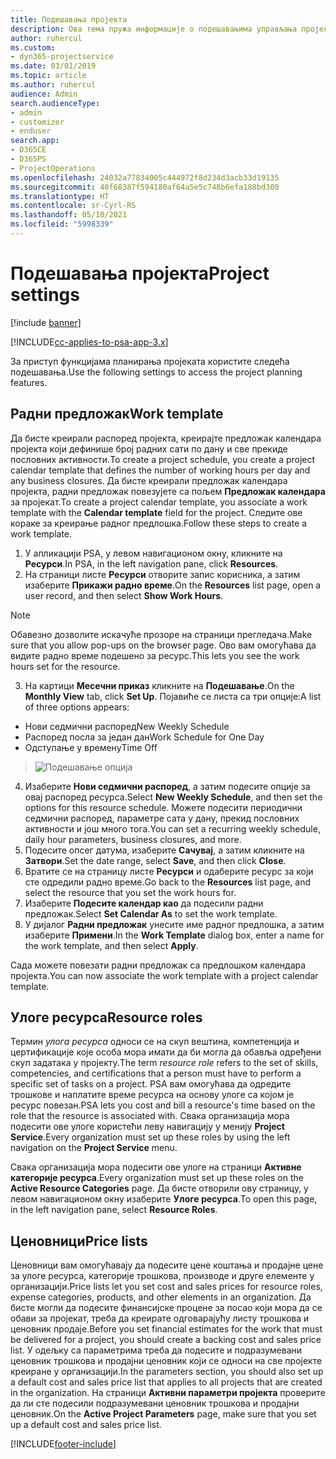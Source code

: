 ```yaml
---
title: Подешавања пројекта
description: Ова тема пружа информације о подешавањима управљања пројектима.
author: ruhercul
ms.custom:
- dyn365-projectservice
ms.date: 03/01/2019
ms.topic: article
ms.author: ruhercul
audience: Admin
search.audienceType:
- admin
- customizer
- enduser
search.app:
- D365CE
- D365PS
- ProjectOperations
ms.openlocfilehash: 24032a77834005c444972f8d234d3acb33d19135
ms.sourcegitcommit: 40f68387f594180af64a5e5c748b6efa188bd300
ms.translationtype: HT
ms.contentlocale: sr-Cyrl-RS
ms.lasthandoff: 05/10/2021
ms.locfileid: "5998339"
---
```

# <a name="project-settings"></a><span data-ttu-id="85a58-103">Подешавања пројекта</span><span class="sxs-lookup"><span data-stu-id="85a58-103">Project settings</span></span>

[!include [banner](../includes/psa-now-project-operations.md)]

[!INCLUDE[cc-applies-to-psa-app-3.x](../includes/cc-applies-to-psa-app-3x.md)]

<span data-ttu-id="85a58-104">За приступ функцијама планирања пројеката користите следећа подешавања.</span><span class="sxs-lookup"><span data-stu-id="85a58-104">Use the following settings to access the project planning features.</span></span>

## <a name="work-template"></a><span data-ttu-id="85a58-105">Радни предложак</span><span class="sxs-lookup"><span data-stu-id="85a58-105">Work template</span></span>

<span data-ttu-id="85a58-106">Да бисте креирали распоред пројекта, креирајте предложак календара пројекта који дефинише број радних сати по дану и све прекиде пословних активности.</span><span class="sxs-lookup"><span data-stu-id="85a58-106">To create a project schedule, you create a project calendar template that defines the number of working hours per day and any business closures.</span></span> <span data-ttu-id="85a58-107">Да бисте креирали предложак календара пројекта, радни предложак повезујете са пољем **Предложак календара** за пројекат.</span><span class="sxs-lookup"><span data-stu-id="85a58-107">To create a project calendar template, you associate a work template with the **Calendar template** field for the project.</span></span> <span data-ttu-id="85a58-108">Следите ове кораке за креирање радног предлошка.</span><span class="sxs-lookup"><span data-stu-id="85a58-108">Follow these steps to create a work template.</span></span>

1. <span data-ttu-id="85a58-109">У апликацији PSA, у левом навигационом окну, кликните на **Ресурси**.</span><span class="sxs-lookup"><span data-stu-id="85a58-109">In PSA, in the left navigation pane, click **Resources**.</span></span> 
2. <span data-ttu-id="85a58-110">На страници листе **Ресурси** отворите запис корисника, а затим изаберите **Прикажи радно време**.</span><span class="sxs-lookup"><span data-stu-id="85a58-110">On the **Resources** list page, open a user record, and then select **Show Work Hours**.</span></span>

  > [!NOTE]
  > <span data-ttu-id="85a58-111">Обавезно дозволите искачуће прозоре на страници прегледача.</span><span class="sxs-lookup"><span data-stu-id="85a58-111">Make sure that you allow pop-ups on the browser page.</span></span> <span data-ttu-id="85a58-112">Ово вам омогућава да видите радно време подешено за ресурс.</span><span class="sxs-lookup"><span data-stu-id="85a58-112">This lets you see the work hours set for the resource.</span></span>
  
3. <span data-ttu-id="85a58-113">На картици **Месечни приказ** кликните на **Подешавање**.</span><span class="sxs-lookup"><span data-stu-id="85a58-113">On the **Monthly View** tab, click **Set Up**.</span></span> <span data-ttu-id="85a58-114">Појавиће се листа са три опције:</span><span class="sxs-lookup"><span data-stu-id="85a58-114">A list of three options appears:</span></span> 

  - <span data-ttu-id="85a58-115">Нови седмични распоред</span><span class="sxs-lookup"><span data-stu-id="85a58-115">New Weekly Schedule</span></span>
  - <span data-ttu-id="85a58-116">Распоред посла за један дан</span><span class="sxs-lookup"><span data-stu-id="85a58-116">Work Schedule for One Day</span></span>
  - <span data-ttu-id="85a58-117">Одступање у времену</span><span class="sxs-lookup"><span data-stu-id="85a58-117">Time Off</span></span>

> ![Подешавање опција](media/project-13.png)

4. <span data-ttu-id="85a58-119">Изаберите **Нови седмични распоред**, а затим подесите опције за овај распоред ресурса.</span><span class="sxs-lookup"><span data-stu-id="85a58-119">Select **New Weekly Schedule**, and then set the options for this resource schedule.</span></span> <span data-ttu-id="85a58-120">Можете подесити периодични седмични распоред, параметре сата у дану, прекид пословних активности и још много тога.</span><span class="sxs-lookup"><span data-stu-id="85a58-120">You can set a recurring weekly schedule, daily hour parameters, business closures, and more.</span></span>
5. <span data-ttu-id="85a58-121">Подесите опсег датума, изаберите **Сачувај**, а затим кликните на **Затвори**.</span><span class="sxs-lookup"><span data-stu-id="85a58-121">Set the date range, select **Save**, and then click **Close**.</span></span> 
6. <span data-ttu-id="85a58-122">Вратите се на страницу листе **Ресурси** и одаберите ресурс за који сте одредили радно време.</span><span class="sxs-lookup"><span data-stu-id="85a58-122">Go back to the **Resources** list page, and select the resource that you set the work hours for.</span></span> 
7. <span data-ttu-id="85a58-123">Изаберите **Подесите календар као** да подесили радни предложак.</span><span class="sxs-lookup"><span data-stu-id="85a58-123">Select **Set Calendar As** to set the work template.</span></span> 
8. <span data-ttu-id="85a58-124">У дијалог **Радни предложак** унесите име радног предлошка, а затим изаберите **Примени**.</span><span class="sxs-lookup"><span data-stu-id="85a58-124">In the **Work Template** dialog box, enter a name for the work template, and then select **Apply**.</span></span> 

<span data-ttu-id="85a58-125">Сада можете повезати радни предложак са предлошком календара пројекта.</span><span class="sxs-lookup"><span data-stu-id="85a58-125">You can now associate the work template with a project calendar template.</span></span>

## <a name="resource-roles"></a><span data-ttu-id="85a58-126">Улоге ресурса</span><span class="sxs-lookup"><span data-stu-id="85a58-126">Resource roles</span></span>

<span data-ttu-id="85a58-127">Термин *улога ресурса* односи се на скуп вештина, компетенција и цертификације које особа мора имати да би могла да обавља одређени скуп задатака у пројекту.</span><span class="sxs-lookup"><span data-stu-id="85a58-127">The term *resource role* refers to the set of skills, competencies, and certifications that a person must have to perform a specific set of tasks on a project.</span></span> <span data-ttu-id="85a58-128">PSA вам омогућава да одредите трошкове и наплатите време ресурса на основу улоге са којом је ресурс повезан.</span><span class="sxs-lookup"><span data-stu-id="85a58-128">PSA lets you cost and bill a resource's time based on the role that the resource is associated with.</span></span> <span data-ttu-id="85a58-129">Свака организација мора подесити ове улоге користећи леву навигацију у менију **Project Service**.</span><span class="sxs-lookup"><span data-stu-id="85a58-129">Every organization must set up these roles by using the left navigation on the **Project Service** menu.</span></span>

<span data-ttu-id="85a58-130">Свака организација мора подесити ове улоге на страници **Активне категорије ресурса**.</span><span class="sxs-lookup"><span data-stu-id="85a58-130">Every organization must set up these roles on the **Active Resource Categories** page.</span></span> <span data-ttu-id="85a58-131">Да бисте отворили ову страницу, у левом навигационом окну изаберите **Улоге ресурса**.</span><span class="sxs-lookup"><span data-stu-id="85a58-131">To open this page, in the left navigation pane, select **Resource Roles**.</span></span>

## <a name="price-lists"></a><span data-ttu-id="85a58-132">Ценовници</span><span class="sxs-lookup"><span data-stu-id="85a58-132">Price lists</span></span>

<span data-ttu-id="85a58-133">Ценовници вам омогућавају да подесите цене коштања и продајне цене за улоге ресурса, категорије трошкова, производе и друге елементе у организацији.</span><span class="sxs-lookup"><span data-stu-id="85a58-133">Price lists let you set cost and sales prices for resource roles, expense categories, products, and other elements in an organization.</span></span> <span data-ttu-id="85a58-134">Да бисте могли да подесите финансијске процене за посао који мора да се обави за пројекат, треба да креирате одговарајућу листу трошкова и ценовник продаје.</span><span class="sxs-lookup"><span data-stu-id="85a58-134">Before you set financial estimates for the work that must be delivered for a project, you should create a backing cost and sales price list.</span></span> <span data-ttu-id="85a58-135">У одељку са параметрима треба да подесите и подразумевани ценовник трошкова и продајни ценовник који се односи на све пројекте креиране у организацији.</span><span class="sxs-lookup"><span data-stu-id="85a58-135">In the parameters section, you should also set up a default cost and sales price list that applies to all projects that are created in the organization.</span></span> <span data-ttu-id="85a58-136">На страници **Активни параметри пројекта** проверите да ли сте подесили подразумевани ценовник трошкова и продајни ценовник.</span><span class="sxs-lookup"><span data-stu-id="85a58-136">On the **Active Project Parameters** page, make sure that you set up a default cost and sales price list.</span></span>


[!INCLUDE[footer-include](../includes/footer-banner.md)]